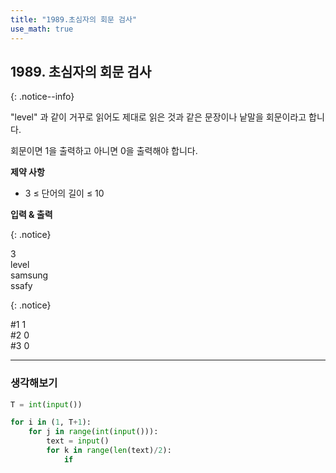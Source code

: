 ```yaml
---
title: "1989.초심자의 회문 검사"
use_math: true
---
```


## 1989. 초심자의 회문 검사

{: .notice--info}

"level" 과 같이 거꾸로 읽어도 제대로 읽은 것과 같은 문장이나 낱말을 회문이라고 합니다.



회문이면 1을 출력하고 아니면 0을 출력해야 합니다.

**제약 사항**

- 3  $\leq$ 단어의 길이 $\leq$ 10


**입력 & 출력**

{: .notice}

3<br/>level<br/>samsung<br/>ssafy

{: .notice}

#1 1<br/>#2 0<br/>#3 0<br/>

---

### 생각해보기

```python
T = int(input())

for i in (1, T+1):
    for j in range(int(input())):
        text = input()
        for k in range(len(text)/2):
            if 
```

